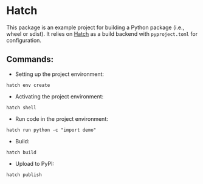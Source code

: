# Hatch
This package is an example project for building a Python package (i.e., wheel or sdist).
It relies on [Hatch](https://ofek.dev/hatch/latest/) as a build backend with `pyproject.toml`
for configuration.

## Commands:

* Setting up the project environment:
```shell
hatch env create
```
* Activating the project environment:
```shell
hatch shell
```
* Run code in the project environment:
```shell
hatch run python -c "import demo"
```
* Build:
```shell
hatch build
```
* Upload to PyPI:
```shell
hatch publish
```
